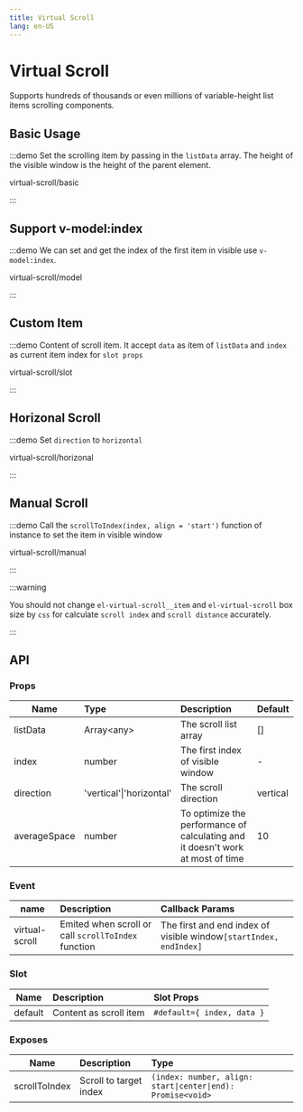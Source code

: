 ```yaml
---
title: Virtual Scroll
lang: en-US
---
```


# Virtual Scroll

Supports hundreds of thousands or even millions of variable-height list items scrolling components.

## Basic Usage

:::demo Set the scrolling item by passing in the `listData` array. The height of the visible window is the height of the parent element.

virtual-scroll/basic

:::

## Support v-model:index

:::demo We can set and get the index of the first item in visible use `v-model:index`.

virtual-scroll/model

:::

## Custom Item

:::demo Content of scroll item. It accept `data` as item of `listData` and `index` as current item index for `slot props`

virtual-scroll/slot

:::

## Horizonal Scroll

:::demo Set `direction` to `horizontal`

virtual-scroll/horizonal

:::

## Manual Scroll

:::demo Call the `scrollToIndex(index, align = 'start')` function of instance to set the item in visible window

virtual-scroll/manual

:::

:::warning

You should not change `el-virtual-scroll__item` and `el-virtual-scroll` box size by `css` for calculate `scroll index` and `scroll distance` accurately.

:::

## API

### Props

| Name        |      Type      |  Description |  Default  |
| ------------- | :----------- | :---- |  :----  |
| listData      |   Array\<any\>    |   The scroll list array |  []  |
| index      | number | The first index of visible window |  -  |
| direction |   'vertical'\|'horizontal'    |    The scroll direction | vertical   |
| averageSpace |   number    |    To optimize the performance of calculating and it doesn't work at most of time | 10   |

### Event

| name        |  Description |  Callback Params  |
| ------------- | :---- |  :----  |
| virtual-scroll | Emited when scroll or call `scrollToIndex` function |  The first and end index of visible window`[startIndex, endIndex]`  |

### Slot

| Name       |  Description |  Slot Props  |
| ------------- | :---- |  :----  |
| default | Content as scroll item |  `#default={ index, data }`  |

### Exposes

| Name        | Description | Type |
| ------------- | :---- | :---- |
| scrollToIndex | Scroll to target index | `(index: number, align: start\|center\|end): Promise<void>` |
